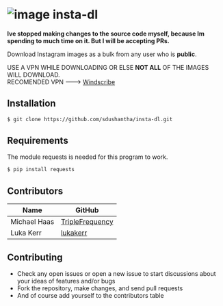 # ![image](https://user-images.githubusercontent.com/27065646/31065811-6dd88f9c-a748-11e7-9d57-2e0ae062f413.jpg) insta-dl

**Ive stopped making changes to the source code myself, because Im spending to much time on it. But I will be accepting PRs.**


Download Instagram images as a bulk from any user who is **public**.


USE A VPN WHILE DOWNLOADING OR ELSE **NOT ALL** OF THE IMAGES WILL DOWNLOAD.                                                   
RECOMENDED VPN ---> [Windscribe](https://windscribe.com/?friend=10yrk8b4)


## Installation
```bash
$ git clone https://github.com/sdushantha/insta-dl.git
 ```

## Requirements
The module requests is needed for this program to work.
```bash
$ pip install requests
```
## Contributors
|     Name      |     GitHub    |
| ------------- | ------------- |
| Michael Haas  | [TripleFrequency](https://github.com/TripleFrequency)  |
| Luka Kerr     | [lukakerr](https://github.com/lukakerr)  |

## Contributing
* Check any open issues or open a new issue to start discussions about your ideas of features and/or bugs
* Fork the repository, make changes, and send pull requests
* And of course add yourself to the contributors table
